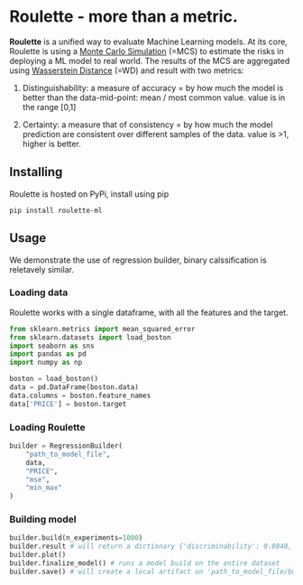 # Roulette - more than a metric.

__Roulette__ is a unified way to evaluate Machine Learning models. At its core, Roulette is using a [Monte Carlo Simulation](https://en.wikipedia.org/wiki/Monte_Carlo_method) (=MCS) to estimate the risks in deploying a ML model to real world. The results of the MCS are aggregated using [Wasserstein Distance](https://en.wikipedia.org/wiki/Wasserstein_metric) (=WD) and result with two metrics:

1. Distinguishability: a measure of accuracy = by how much the model is better than the data-mid-point: mean / most common value. value is in the range [0,1]

2. Certainty: a measure that of consistency = by how much the model prediction are consistent over different samples of the data. value is >1, higher is better.


## Installing

Roulette is hosted on PyPi, install using pip

```pip install roulette-ml```

## Usage 

We demonstrate the use of regression builder, binary calssification is reletavely similar.

### Loading data

Roulette works with a single dataframe, with all the features and the target.

```python
from sklearn.metrics import mean_squared_error
from sklearn.datasets import load_boston
import seaborn as sns
import pandas as pd
import numpy as np

boston = load_boston()
data = pd.DataFrame(boston.data)
data.columns = boston.feature_names
data['PRICE'] = boston.target
```

### Loading __Roulette__

```python
builder = RegressionBuilder(
    "path_to_model_file",
    data,
    "PRICE",
    "mse",
    "min_max"
)
```

### Building model

```python
builder.build(n_experiments=1000)
builder.result # will return a dictionary {'discriminability': 0.8840, 'certainty': 8.245}
builder.plot()
builder.finalize_model() # runs a model build on the entire dataset
builder.save() # will create a local artifact on 'path_to_model_file/builder'
```